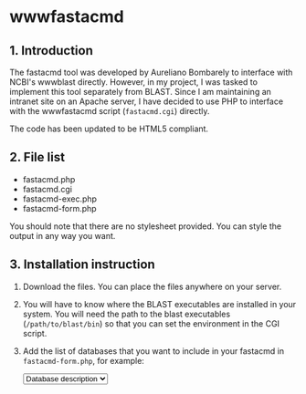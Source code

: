 # wwwfastacmd

## 1. Introduction
The fastacmd tool was developed by Aureliano Bombarely to interface with NCBI's wwwblast directly. However, in my project, I was tasked to implement this tool separately from BLAST. Since I am maintaining an intranet site on an Apache server, I have decided to use PHP to interface with the wwwfastacmd script (`fastacmd.cgi`) directly.

The code has been updated to be HTML5 compliant.

## 2. File list
* fastacmd.php
* fastacmd.cgi
* fastacmd-exec.php
* fastacmd-form.php

You should note that there are no stylesheet provided. You can style the output in any way you want.

## 3. Installation instruction
1. Download the files. You can place the files anywhere on your server.
2. You will have to know where the BLAST executables are installed in your system. You will need the path to the blast executables (`/path/to/blast/bin`) so that you can set the environment in the CGI script.
3. Add the list of databases that you want to include in your fastacmd in `fastacmd-form.php`, for example:

    <select id="seqret-db" name="db">
        <option value="[database_name.fa]">Database description</option>
    </select>
